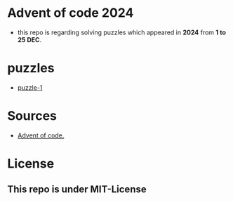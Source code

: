 # Advent of code 2024

- this repo is regarding solving puzzles which appeared in **2024** from **1 to 25 DEC**.

# puzzles
- [puzzle-1](puzzele-1)

# Sources

- [Advent of code.](https://adventofcode.com/)

# License

This repo is under **MIT-License**
---
